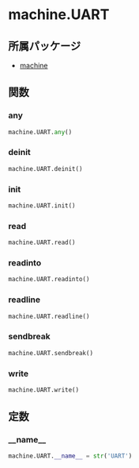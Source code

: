 # machine.UART

## 所属パッケージ
- [machine](../../module/machine)

## 関数

### any
```python
machine.UART.any()
```

### deinit
```python
machine.UART.deinit()
```

### init
```python
machine.UART.init()
```

### read
```python
machine.UART.read()
```

### readinto
```python
machine.UART.readinto()
```

### readline
```python
machine.UART.readline()
```

### sendbreak
```python
machine.UART.sendbreak()
```

### write
```python
machine.UART.write()
```

## 定数

### \_\_name\_\_
```python
machine.UART.__name__ = str('UART')
```
